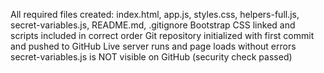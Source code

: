 
All required files created: index.html, app.js, styles.css, helpers-full.js, secret-variables.js, README.md, .gitignore
Bootstrap CSS linked and scripts included in correct order
Git repository initialized with first commit and pushed to GitHub
Live server runs and page loads without errors
secret-variables.js is NOT visible on GitHub (security check passed)


<!--chore: - For maintenance tasks, setup, or non-functional changes (like adding files, updating dependencies, or initial project setup)
feature: - For new functionality or features you’re adding to your project
fix: - For bug fixes or corrections
docs: - For documentation changes
style: - For formatting, styling, or code style changes
refactor: - For code restructuring without changing functionality -->
